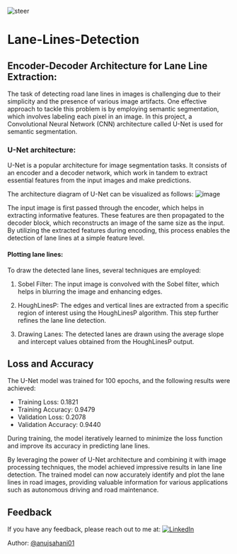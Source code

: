 
![steer](https://github.com/anujsahani01/Lane-Lines-Detection/assets/83875986/2eaff6f4-5438-474a-9fad-4b535c8051a5)

# Lane-Lines-Detection

## Encoder-Decoder Architecture for Lane Line Extraction:

The task of detecting road lane lines in images is challenging due to their simplicity and the presence of various image artifacts. One effective approach to tackle this problem is by employing semantic segmentation, which involves labeling each pixel in an image. In this project, a Convolutional Neural Network (CNN) architecture called U-Net is used for semantic segmentation.

### U-Net architecture: 

U-Net is a popular architecture for image segmentation tasks. It consists of an encoder and a decoder network, which work in tandem to extract essential features from the input images and make predictions.

The architecture diagram of U-Net can be visualized as follows:
![image](https://github.com/anujsahani01/Lane-Lines-Detection/assets/83875986/70b1e1de-0b7e-4194-84c1-8d43fca669d5)


The input image is first passed through the encoder, which helps in extracting informative features. These features are then propagated to the decoder block, which reconstructs an image of the same size as the input. By utilizing the extracted features during encoding, this process enables the detection of lane lines at a simple feature level.


#### Plotting lane lines:

To draw the detected lane lines, several techniques are employed:

1) Sobel Filter: The input image is convolved with the Sobel filter, which helps in blurring the image and enhancing edges.

2) HoughLinesP: The edges and vertical lines are extracted from a specific region of interest using the HoughLinesP algorithm. This step further refines the lane line detection.

3) Drawing Lanes: The detected lanes are drawn using the average slope and intercept values obtained from the HoughLinesP output.

## Loss and Accuracy
The U-Net model was trained for 100 epochs, and the following results were achieved:

* Training Loss: 0.1821
* Training Accuracy: 0.9479
* Validation Loss: 0.2078
* Validation Accuracy: 0.9440


During training, the model iteratively learned to minimize the loss function and improve its accuracy in predicting lane lines.

By leveraging the power of U-Net architecture and combining it with image processing techniques, the model achieved impressive results in lane line detection. The trained model can now accurately identify and plot the lane lines in road images, providing valuable information for various applications such as autonomous driving and road maintenance.

## Feedback

If you have any feedback, please reach out to me at: [![LinkedIn](https://img.shields.io/badge/LinkedIn-%230077B5.svg?logo=linkedin&logoColor=white)](https://linkedin.com/in/anuj-sahani-34363725b) 

Author: [@anujsahani01](https://github.com/anujsahani01)

